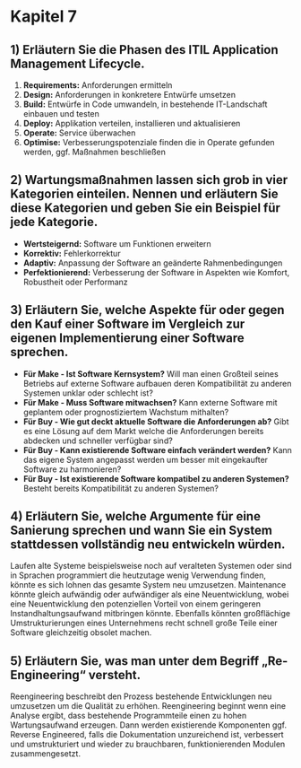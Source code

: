 # Kapitel 7
## 1) Erläutern Sie die Phasen des ITIL Application Management Lifecycle.  
1. **Requirements:** Anforderungen ermitteln  
2. **Design:** Anforderungen in konkretere Entwürfe umsetzen  
3. **Build:** Entwürfe in Code umwandeln, in bestehende IT-Landschaft einbauen und testen  
4. **Deploy:** Applikation verteilen, installieren und aktualisieren    
5. **Operate:** Service überwachen  
6. **Optimise:** Verbesserungspotenziale finden die in Operate gefunden werden, ggf. Maßnahmen beschließen  

## 2) Wartungsmaßnahmen lassen sich grob in vier Kategorien einteilen. Nennen und erläutern Sie diese Kategorien und geben Sie ein Beispiel für jede Kategorie.  
- **Wertsteigernd:** Software um Funktionen erweitern  
- **Korrektiv:** Fehlerkorrektur  
- **Adaptiv:** Anpassung der Software an geänderte Rahmenbedingungen  
- **Perfektionierend:** Verbesserung der Software in Aspekten wie Komfort, Robustheit oder Performanz  

## 3) Erläutern Sie, welche Aspekte für oder gegen den Kauf einer Software im Vergleich zur eigenen Implementierung einer Software sprechen.  
- **Für Make - Ist Software Kernsystem?** Will man einen Großteil seines Betriebs auf externe Software aufbauen deren Kompatibilität zu anderen Systemen unklar oder schlecht ist?  
- **Für Make - Muss Software mitwachsen?** Kann externe Software mit geplantem oder prognostiziertem Wachstum mithalten?  
- **Für Buy - Wie gut deckt aktuelle Software die Anforderungen ab?** Gibt es eine Lösung auf dem Markt welche die Anforderungen bereits abdecken und schneller verfügbar sind?  
- **Für Buy - Kann existierende Software einfach verändert werden?** Kann das eigene System angepasst werden um besser mit eingekaufter Software zu harmonieren?  
- **Für Buy - Ist existierende Software kompatibel zu anderen Systemen?** Besteht bereits Kompatibilität zu anderen Systemen?  

## 4) Erläutern Sie, welche Argumente für eine Sanierung sprechen und wann Sie ein System stattdessen vollständig neu entwickeln würden.  
Laufen alte Systeme beispielsweise noch auf veralteten Systemen oder sind in Sprachen programmiert die heutzutage wenig Verwendung finden, könnte es sich lohnen das gesamte System neu umzusetzen. Maintenance könnte gleich aufwändig oder aufwändiger als eine Neuentwicklung, wobei eine Neuentwicklung den potenziellen Vorteil von einem geringeren Instandhaltungsaufwand mitbringen könnte. Ebenfalls könnten großflächige Umstrukturierungen eines Unternehmens recht schnell große Teile einer Software gleichzeitig obsolet machen.  

## 5) Erläutern Sie, was man unter dem Begriff „Re-Engineering“ versteht.  
Reengineering beschreibt den Prozess bestehende Entwicklungen neu umzusetzen um die Qualität zu erhöhen. Reengineering beginnt wenn eine Analyse ergibt, dass bestehende Programmteile einen zu hohen Wartungsaufwand erzeugen. Dann werden existierende Komponenten ggf. Reverse Engineered, falls die Dokumentation unzureichend ist, verbessert und umstrukturiert und wieder zu brauchbaren, funktionierenden Modulen zusammengesetzt.    

